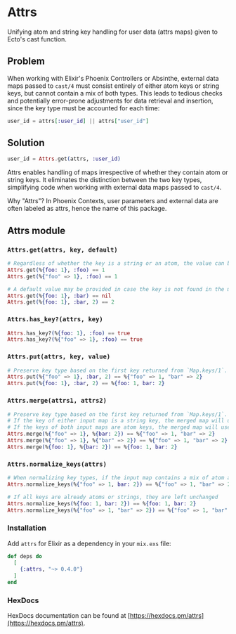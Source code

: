 # Attrs

Unifying atom and string key handling for user data (attrs maps) given to Ecto's cast function.

## Problem

When working with Elixir's Phoenix Controllers or Absinthe, external data maps passed to `cast/4` must consist entirely of either atom keys or string keys, but cannot contain a mix of both types. This leads to tedious checks and potentially error-prone adjustments for data retrieval and insertion, since the key type must be accounted for each time:
```elixir
user_id = attrs[:user_id] || attrs["user_id"]
```

## Solution

```elixir
user_id = Attrs.get(attrs, :user_id)
```

Attrs enables handling of maps irrespective of whether they contain atom or string keys. It eliminates the distinction between the two key types, simplifying code when working with external data maps passed to `cast/4`.

Why "Attrs"? In Phoenix Contexts, user parameters and external data are often labeled as attrs, hence the name of this package.

## Attrs module

### `Attrs.get(attrs, key, default)`

```elixir
# Regardless of whether the key is a string or an atom, the value can be retrieved
Attrs.get(%{foo: 1}, :foo) == 1
Attrs.get(%{"foo" => 1}, :foo) == 1

# A default value may be provided in case the key is not found in the map
Attrs.get(%{foo: 1}, :bar) == nil
Attrs.get(%{foo: 1}, :bar, 2) == 2
```

### `Attrs.has_key?(attrs, key)`

```elixir
Attrs.has_key?(%{foo: 1}, :foo) == true
Attrs.has_key?(%{"foo" => 1}, :foo) == true
```

### `Attrs.put(attrs, key, value)`

```elixir
# Preserve key type based on the first key returned from `Map.keys/1`.
Attrs.put(%{"foo" => 1}, :bar, 2) == %{"foo" => 1, "bar" => 2}
Attrs.put(%{foo: 1}, :bar, 2) == %{foo: 1, bar: 2}
```

### `Attrs.merge(attrs1, attrs2)`

```elixir
# Preserve key type based on the first key returned from `Map.keys/1`.
# If the key of either input map is a string key, the merged map will use string keys.
# If the keys of both input maps are atom keys, the merged map will use atom keys.
Attrs.merge(%{"foo" => 1}, %{bar: 2}) == %{"foo" => 1, "bar" => 2}
Attrs.merge(%{"foo" => 1}, %{"bar" => 2}) == %{"foo" => 1, "bar" => 2}
Attrs.merge(%{foo: 1}, %{bar: 2}) == %{foo: 1, bar: 2}
```

### `Attrs.normalize_keys(attrs)`

```elixir
# When normalizing key types, if the input map contains a mix of atom and string keys, all keys are converted to strings
Attrs.normalize_keys(%{"foo" => 1, bar: 2}) == %{"foo" => 1, "bar" => 2}

# If all keys are already atoms or strings, they are left unchanged
Attrs.normalize_keys(%{foo: 1, bar: 2}) == %{foo: 1, bar: 2}
Attrs.normalize_keys(%{"foo" => 1, "bar" => 2}) == %{"foo" => 1, "bar" => 2}
```

### Installation

Add `attrs` for Elixir as a dependency in your `mix.exs` file:

```elixir
def deps do
  [
    {:attrs, "~> 0.4.0"}
  ]
end
```

### HexDocs

HexDocs documentation can be found at [https://hexdocs.pm/attrs](https://hexdocs.pm/attrs).
